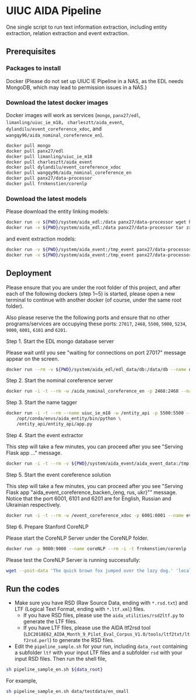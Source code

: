 # UIUC AIDA Pipeline
One single script to run text information extraction, including entity extraction, relation extraction and event extraction.

## Prerequisites
### Packages to install
Docker (Please do not set up UIUC IE Pipeline in a NAS, as the EDL needs MongoDB, which may lead to permission issues in a NAS.)

### Download the latest docker images
Docker images will work as services (`mongo`, `panx27/edl`, `limanling/uiuc_ie_m18`， `charlesztt/aida_event`,  `dylandilu/event_coreference_xdoc`, and `wangqy96/aida_nominal_coreference_en`).
```bash
docker pull mongo
docker pull panx27/edl
docker pull limanling/uiuc_ie_m18
docker pull charlesztt/aida_event
docker pull dylandilu/event_coreference_xdoc
docker pull wangqy96/aida_nominal_coreference_en
docker pull panx27/data-processor
docker pull frnkenstien/corenlp
```

### Download the latest models
Please download the entity linking models:
```bash
docker run -v ${PWD}/system/aida_edl:/data panx27/data-processor wget http://159.89.180.81/demo/resources/edl_data.tar.gz -P /data
docker run -v ${PWD}/system/aida_edl:/data panx27/data-processor tar zxvf /data/edl_data.tar.gz -C /data
```
and event extraction models:
```bash
docker run -v ${PWD}/system/aida_event:/tmp_event panx27/data-processor wget http://159.89.180.81/demo/resources/aida_event_data.tgz -P /tmp_event
docker run -v ${PWD}/system/aida_event:/tmp_event panx27/data-processor tar zxvf /tmp_event/aida_event_data.tgz -C /tmp_event
```

## Deployment
Please ensure that you are under the root folder of this project, and after each of the following dockers (step 1~5) is started, please open a new terminal to continue with another docker (of course, under the same root folder).

Also please reserve the the following ports and ensure that no other programs/services are occupying these ports: `27017`, `2468`, `5500`, `5000`, `5234`, `9000`, `6001`, `6101` and `6201`.

Step 1. Start the EDL mongo database server

Please wait until you see "waiting for connections on port 27017" message appear on the screen.

```bash
docker run --rm -v ${PWD}/system/aida_edl/edl_data/db:/data/db --name db mongo
```

Step 2. Start the nominal coreference server
```bash
docker run -i -t --rm -w /aida_nominal_coreference_en -p 2468:2468 --name nominal_coreference wangqy96/aida_nominal_coreference_en python nominal_backend.py
```

Step 3. Start the name tagger
```bash
docker run -i -t --rm --name uiuc_ie_m18 -w /entity_api -p 5500:5500 --name aida_entity limanling/uiuc_ie_m18 \
    /opt/conda/envs/aida_entity/bin/python \
    /entity_api/entity_api/app.py
```

Step 4. Start the event extractor

This step will take a few minutes, you can proceed after you see "Serving Flask app ..." message.
```bash
docker run -i -t --rm -v ${PWD}/system/aida_event/aida_event_data:/tmp -w /aida_event -p 5234:5234 --name aida_event charlesztt/aida_event python gail_event.py
```

Step 5. Start the event coreference solution

This step will take a few minutes, you can proceed after you see "Serving Flask app "aida_event_coreference_backen_{eng, rus, ukr}"" message. Notice that the port 6001, 6101 and 6201 are for English, Russian and Ukrainian respectively.
```bash
docker run -i -t --rm -w /event_coreference_xdoc -p 6001:6001 --name event_coreference dylandilu/event_coreference_xdoc python aida_event_coreference_backen_eng.py
```

Step 6. Prepare Stanford CoreNLP

Please start the CoreNLP Server under the CoreNLP folder.
```bash
docker run -p 9000:9000 --name coreNLP --rm -i -t frnkenstien/corenlp
```
Please test the CoreNLP Server is running successfully:
```bash
wget --post-data 'The quick brown fox jumped over the lazy dog.' 'localhost:9000/?properties={"annotators":"tokenize,ssplit,pos,lemma,ner,regexner,depparse,entitymentions","outputFormat":"json"}'
```

## Run the codes
* Make sure you have RSD (Raw Source Data, ending with `*.rsd.txt`) and LTF (Logical Text Format, ending with `*.ltf.xml`) files. 
	* If you have RSD files, please use the `aida_utilities/rsd2ltf.py` to generate the LTF files. 
	* If you have LTF files, please use the AIDA ltf2rsd tool (`LDC2018E62_AIDA_Month_9_Pilot_Eval_Corpus_V1.0/tools/ltf2txt/ltf2rsd.perl`) to generate the RSD files. 
* Edit the `pipeline_sample.sh` for your run, including `data_root` containing a subfolder `ltf` with your input LTF files and a subfolder `rsd` with your input RSD files. Then run the shell file, 
```bash
sh pipeline_sample_en.sh ${data_root}
```
For example, 
```bash
sh pipeline_sample_en.sh data/testdata/en_small
```
<!--
For each raw document `doc_id.ltf.xml` and `doc_id.rsd.txt`, there will be a RDF format KB `doc_id.ttl` generated. If the final *.ttl files needs to be renamed, please provide the mapping file between the raw_id and rename_id as a second parameter, and the raw_id_column as the third parameter, rename_id_column as the fourth parameter. For example, in AIDA project, each file can be mapped a parent file. The final *.ttl files should be renamed to parent_file_id, whereas the raw document is named by child_file_id. 
```bash
sh pipeline_sample.sh ${data_root} ${parent_child_mapping_tab} ${child_column} ${parent_column}
```
-->
